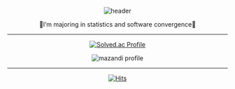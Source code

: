 <div align = center>
    
  ![header](https://capsule-render.vercel.app/api?type=waving&color=auto&height=300&section=header&text=🌼DAHEE🌼&fontSize=70)
  
  🍦I’m majoring in statistics and software convergence🎈
    
    
    
----------------------
    
[![Solved.ac Profile](http://mazassumnida.wtf/api/generate_badge?boj=chlek555)](https://solved.ac/chlek555)
  
![mazandi profile](http://mazandi.herokuapp.com/api?handle=chlek555&theme=dark)
  
    
----------------------
    
[![Hits](https://hits.seeyoufarm.com/api/count/incr/badge.svg?url=https%3A%2F%2Fgithub.com%2Fdaheeda&count_bg=%23FCF03D&title_bg=%23000000&icon=github.svg&icon_color=%23FFFFFF&title=HITS&edge_flat=false)](https://hits.seeyoufarm.com)

